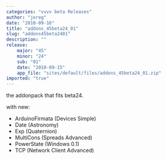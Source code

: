 ```yaml
---
categories: "vvvv beta Releases"
author: "joreg"
date: "2010-09-16"
title: "addons_45beta24_01"
slug: "addons45beta2401"
description: ""
release: 
    major: "45"
    minor: "24"
    sub: "01"
    date: "2010-09-15"
    app_file: "sites/default/files/addons_45beta24_01.zip"
imported: "true"
---
```



the addonpack that fits beta24.

with new:
* ArduinoFirmata (Devices Simple)
* Date (Astronomy)
* Exp (Quaternion)
* MultiCons (Spreads Advanced)
* PowerState (Windows 0.1)
* TCP (Network Client Advanced)